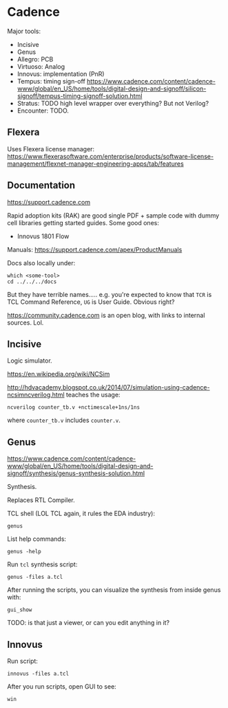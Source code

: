 # Cadence

Major tools:

- Incisive
- Genus
- Allegro: PCB
- Virtuoso: Analog
- Innovus: implementation (PnR)
- Tempus: timing sign-off <https://www.cadence.com/content/cadence-www/global/en_US/home/tools/digital-design-and-signoff/silicon-signoff/tempus-timing-signoff-solution.html>
- Stratus: TODO high level wrapper over everything? But not Verilog?
- Encounter: TODO.

## Flexera

Uses Flexera license manager: <https://www.flexerasoftware.com/enterprise/products/software-license-management/flexnet-manager-engineering-apps/tab/features>

## Documentation

<https://support.cadence.com>

Rapid adoption kits (RAK) are good single PDF + sample code with dummy cell libraries getting started guides. Some good ones:

- Innovus 1801 Flow

Manuals: <https://support.cadence.com/apex/ProductManuals>

Docs also locally under:

    which <some-tool>
    cd ../../../docs

But they have terrible names..... e.g. you're expected to know that `TCR` is TCL Command Reference, `UG` is User Guide. Obvious right?

<https://community.cadence.com> is an open blog, with links to internal sources. Lol.

## Incisive

Logic simulator.

<https://en.wikipedia.org/wiki/NCSim>

<http://hdvacademy.blogspot.co.uk/2014/07/simulation-using-cadence-ncsimncverilog.html> teaches the usage:

    ncverilog counter_tb.v +nctimescale+1ns/1ns

where `counter_tb.v` includes `counter.v`.

## Genus

<https://www.cadence.com/content/cadence-www/global/en_US/home/tools/digital-design-and-signoff/synthesis/genus-synthesis-solution.html>

Synthesis.

Replaces RTL Compiler.

TCL shell (LOL TCL again, it rules the EDA industry):

    genus

List help commands:

    genus -help

Run `tcl` synthesis script:

    genus -files a.tcl

After running the scripts, you can visualize the synthesis from inside genus with:

    gui_show

TODO: is that just a viewer, or can you edit anything in it?

## Innovus

Run script:

    innovus -files a.tcl

After you run scripts, open GUI to see:

    win
